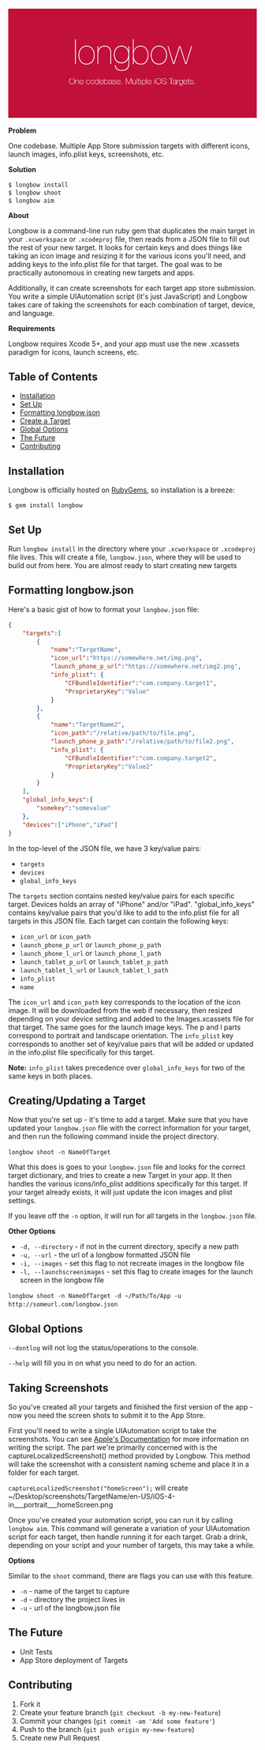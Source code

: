 ![banner](resources/banner.png)

**Problem**

One codebase. Multiple App Store submission targets with different icons, launch images, info.plist keys, screenshots, etc.

**Solution**

```
$ longbow install
$ longbow shoot
$ longbow aim
```

**About**

Longbow is a command-line run ruby gem that duplicates the main target in your `.xcworkspace` or `.xcodeproj` file, then reads from a JSON file to fill out the rest of your new target. It looks for certain keys and does things like taking an icon image and resizing it for the various icons you'll need, and adding keys to the info.plist file for that target. The goal was to be practically autonomous in creating new targets and apps.

Additionally, it can create screenshots for each target app store submission. You write a simple UIAutomation script (it's just JavaScript) and Longbow takes care of taking the screenshots for each combination of target, device, and language.

**Requirements**

Longbow requires Xcode 5+, and your app must use the new .xcassets paradigm for icons, launch screens, etc.

## Table of Contents

* [Installation](#installation)
* [Set Up](#set-up)
* [Formatting longbow.json](#formatting-longbow-json)
* [Create a Target](#create-a-target)
* [Global Options](#global-options)
* [The Future](#the-future)
* [Contributing](#contributing)

## Installation

Longbow is officially hosted on [RubyGems](http://rubygems.org/gems/longbow), so installation is a breeze:

    $ gem install longbow

## Set Up

Run `longbow install` in the directory where your `.xcworkspace` or `.xcodeproj` file lives. This will create a file, `longbow.json`, where they will be used to build out from here. You are almost ready to start creating new targets

## Formatting longbow.json

Here's a basic gist of how to format your `longbow.json` file:

```json
{
	"targets":[
		{
			"name":"TargetName",
			"icon_url":"https://somewhere.net/img.png",
			"launch_phone_p_url":"https://somewhere.net/img2.png",
			"info_plist": {
        		"CFBundleIdentifier":"com.company.target1",
            	"ProprietaryKey":"Value"
      		}
		},
		{
			"name":"TargetName2",
			"icon_path":"/relative/path/to/file.png",
			"launch_phone_p_path":"/relative/path/to/file2.png",
			"info_plist": {
        		"CFBundleIdentifier":"com.company.target2",
            	"ProprietaryKey":"Value2"
      		}
		}
	],
 	"global_info_keys":{
 		"somekey":"somevalue"
 	},
    "devices":["iPhone","iPad"]
}
```

In the top-level of the JSON file, we have 3 key/value pairs:

* `targets`
* `devices`
* `global_info_keys`

The `targets` section contains nested key/value pairs for each specific target. Devices holds an array of "iPhone" and/or "iPad". "global_info_keys" contains key/value pairs that you'd like to add to the info.plist file for all targets in this JSON file. Each target can contain the following keys:

* `icon_url` or `icon_path`
* `launch_phone_p_url` or `launch_phone_p_path`
* `launch_phone_l_url` or `launch_phone_l_path`
* `launch_tablet_p_url` or `launch_tablet_p_path`
* `launch_tablet_l_url` or `launch_tablet_l_path`
* `info_plist`
* `name`

The `icon_url` and `icon_path` key corresponds to the location of the icon image. It will be downloaded from the web if necessary, then resized depending on your device setting and added to the Images.xcassets file for that target. The same goes for the launch image keys. The p and l parts correspond to portrait and landscape orientation. The `info_plist` key corresponds to another set of key/value pairs that will be added or updated in the info.plist file specifically for this target.

**Note:** `info_plist` takes precedence over `global_info_keys` for two of the same keys in both places.

## Creating/Updating a Target

Now that you're set up - it's time to add a target. Make sure that you have updated your `longbow.json` file with the correct information for your target, and then run the following command inside the project directory.

`longbow shoot -n NameOfTarget`

What this does is goes to your `longbow.json` file and looks for the correct target dictionary, and tries to create a new Target in your app. It then handles the various icons/info_plist additions specifically for this target. If your target already exists, it will just update the icon images and plist settings.

If you leave off the `-n` option, it will run for all targets in the `longbow.json` file.

**Other Options**

* `-d, --directory` - if not in the current directory, specify a new path
* `-u, --url` - the url of a longbow formatted JSON file
* `-i, --images` - set this flag to not recreate images in the longbow file
* `-l, --launchscreenimages` - set this flag to create images for the launch screen in the longbow file

`longbow shoot -n NameOfTarget -d ~/Path/To/App -u http://someurl.com/longbow.json`

## Global Options

`--dontlog` will not log the status/operations to the console.

`--help` will fill you in on what you need to do for an action.

## Taking Screenshots

So you've created all your targets and finished the first version of the app - now you need the screen shots to submit it to the App Store.

First you'll need to write a single UIAutomation script to take the screenshots. You can see [Apple's Documentation](https://developer.apple.com/library/ios/documentation/DeveloperTools/Reference/UIAutomationRef/_index.html) for more information on writing the script. The part we're primarily concerned with is the captureLocalizedScreenshot() method provided by Longbow. This method will take the screenshot with a consistent naming scheme and place it in a folder for each target.

`captureLocalizedScreenshot("homeScreen");` will create ~/Desktop/screenshots/TargetName/en-US/iOS-4-in\_\_\_portrait\_\_\_homeScreen.png

Once you've created your automation script, you can run it by calling `longbow aim`. This command will generate a variation of your UIAutomation script for each target, then handle running it for each target. Grab a drink, depending on your script and your number of targets, this may take a while.

**Options**

Similar to the `shoot` command, there are flags you can use with this feature.

* `-n` - name of the target to capture
* `-d` - directory the project lives in
* `-u` - url of the longbow.json file

## The Future

* Unit Tests
* App Store deployment of Targets

## Contributing

1. Fork it
2. Create your feature branch (`git checkout -b my-new-feature`)
3. Commit your changes (`git commit -am 'Add some feature'`)
4. Push to the branch (`git push origin my-new-feature`)
5. Create new Pull Request
